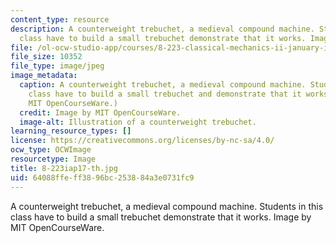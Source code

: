 ```yaml
---
content_type: resource
description: A counterweight trebuchet, a medieval compound machine. Students in this
  class have to build a small trebuchet demonstrate that it works. Image by MIT OpenCourseWare.
file: /ol-ocw-studio-app/courses/8-223-classical-mechanics-ii-january-iap-2017/64088ffeff3896bc253884a3e0731fc9_8-223iap17-th.jpg
file_size: 10352
file_type: image/jpeg
image_metadata:
  caption: A counterweight trebuchet, a medieval compound machine. Students in this
    class have to build a small trebuchet and demonstrate that it works. (Image by
    MIT OpenCourseWare.)
  credit: Image by MIT OpenCourseWare.
  image-alt: Illustration of a counterweight trebuchet.
learning_resource_types: []
license: https://creativecommons.org/licenses/by-nc-sa/4.0/
ocw_type: OCWImage
resourcetype: Image
title: 8-223iap17-th.jpg
uid: 64088ffe-ff38-96bc-2538-84a3e0731fc9
---
```

A counterweight trebuchet, a medieval compound machine. Students in this class have to build a small trebuchet demonstrate that it works. Image by MIT OpenCourseWare.